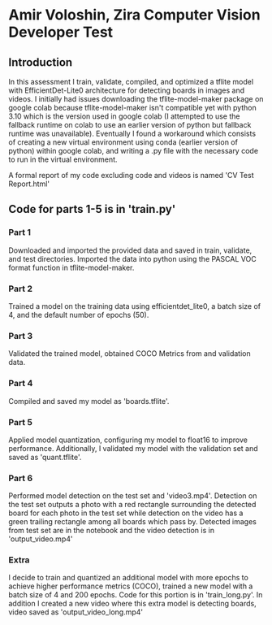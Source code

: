 # Amir Voloshin, Zira Computer Vision Developer Test 

## Introduction
In this assessment I train, validate, compiled, and optimized a tflite model with EfficientDet-Lite0 architecture for detecting boards in images and videos.
I initially had issues downloading the tflite-model-maker package on google colab because tflite-model-maker isn't compatible yet with python 3.10 which is the version used in google colab (I attempted to use the fallback runtime on colab to use an earlier version of python but fallback runtime was unavailable). Eventually I found a workaround which consists of creating a new virtual environment using conda (earlier version of python) within google colab, and writing a .py file with the necessary code to run in the virtual environment. 

A formal report of my code excluding code and videos is named 'CV Test Report.html'
## Code for parts 1-5 is in 'train.py'
### Part 1
Downloaded and imported the provided data and saved in train, validate, and test directories. Imported the data into python using the PASCAL VOC format function in tflite-model-maker.

### Part 2
Trained a model on the training data using efficientdet_lite0, a batch size of 4, and the default number of epochs (50).

### Part 3
Validated the trained model, obtained COCO Metrics from and validation data.

### Part 4
Compiled and saved my model as 'boards.tflite'.

### Part 5
Applied model quantization, configuring my model to float16 to improve performance. Additionally, I validated my model with the validation set and saved as 'quant.tflite'.

### Part 6
Performed model detection on the test set and 'video3.mp4'. Detection on the test set outputs a photo with a red rectangle surrounding the detected board for each photo in the test set while detection on the video has a green trailing rectangle among all boards which pass by. Detected images from test set are in the notebook and the video detection is in 'output_video.mp4'

### Extra
I decide to train and quantized an additional model with more epochs to achieve higher performance metrics (COCO), trained a new model with a batch size of 4 and 200 epochs. Code for this portion is in 'train_long.py'.
In addition I created a new video where this extra model is detecting boards, video saved as 'output_video_long.mp4'

